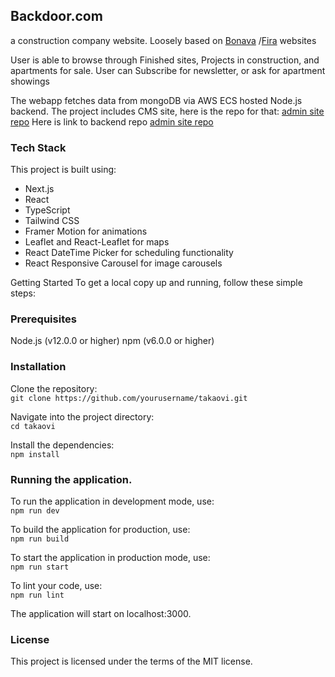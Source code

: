 ## Backdoor.com
a construction company website. Loosely based on [Bonava](https://www.bonava.fi/)
/[Fira](https://fira.fi/) websites

User is able to browse through Finished sites, Projects in construction, and apartments for sale. 
User can Subscribe for newsletter, or ask for apartment showings 

The webapp fetches data from mongoDB via AWS ECS hosted Node.js backend.
The project includes CMS site, here is the repo for that: [admin site repo](https://github.com/tommimaki/takaovi-admin) 
Here is link to backend repo  [admin site repo](https://github.com/tommimaki/backdoorBackend)  

### Tech Stack
This project is built using:

- Next.js
- React
- TypeScript
- Tailwind CSS
- Framer Motion for animations
- Leaflet and React-Leaflet for maps
- React DateTime Picker for scheduling functionality
- React Responsive Carousel for image carousels

Getting Started
To get a local copy up and running, follow these simple steps:

### Prerequisites
Node.js (v12.0.0 or higher)
npm (v6.0.0 or higher)

### Installation
Clone the repository:  
` git clone https://github.com/yourusername/takaovi.git `

Navigate into the project directory:  
`cd takaovi`  

Install the dependencies:  
`npm install`

### Running the application. 
To run the application in development mode, use:  
`npm run dev`

To build the application for production, use:  
`npm run build`

To start the application in production mode, use:  
`npm run start`

To lint your code, use:  
`npm run lint`

The application will start on localhost:3000.


### License
This project is licensed under the terms of the MIT license.
